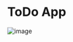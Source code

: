 # ToDo App



![image](https://user-images.githubusercontent.com/70308228/230930035-ae37a8dd-96df-4d51-80c5-d66252d28502.png)



